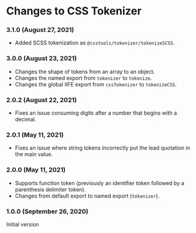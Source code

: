 # Changes to CSS Tokenizer

### 3.1.0 (August 27, 2021)

- Added SCSS tokenization as `@csstools/tokenizer/tokenizeSCSS`.

### 3.0.0 (August 23, 2021)

- Changes the shape of tokens from an array to an object.
- Changes the named export from `tokenizer` to `tokenize`.
- Changes the global IIFE export from `cssTokenizer` to `tokenizeCSS`.

### 2.0.2 (August 22, 2021)

- Fixes an issue consuming digits after a number that begins with a decimal.

### 2.0.1 (May 11, 2021)

- Fixes an issue where string tokens incorrectly put the lead quotation in the main value.

### 2.0.0 (May 11, 2021)

- Supports function token (previously an identifier token followed by a parenthesis delimiter token).
- Changes from default export to named export (`tokenizer`).

### 1.0.0 (September 26, 2020)

Initial version
